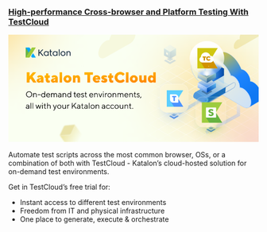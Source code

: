### [High-performance Cross-browser and Platform Testing With TestCloud](https://docs.katalon.com/katalon-studio/docs/testcloud-integration.html?utm_source=docs-katalon&utm_medium=in-app&utm_campaign=tc-trial)

  <img src="https://github.com/katalon-studio/docs-images/raw/master/katalon-studio/docs/TC-BestPractice-Studio.png">

Automate test scripts across the most common browser, OSs, or a combination of both with TestCloud - Katalon’s cloud-hosted solution for on-demand test environments. 

Get in TestCloud’s free trial for:
* Instant access to different test environments
* Freedom from IT and physical infrastructure
* One place to generate, execute & orchestrate

